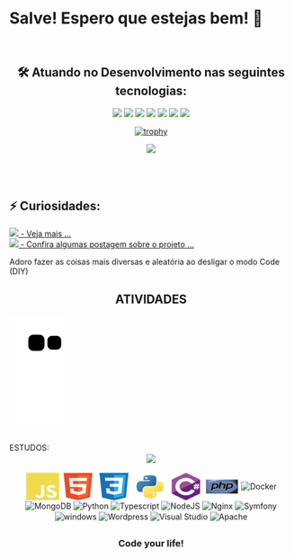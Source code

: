 <h1> Salve! Espero que estejas bem!  👋 </h1>
<br>
<div align="center" >
  <h2>🛠 Atuando no Desenvolvimento nas seguintes tecnologias:</h2>

  <img src='https://icongr.am/devicon/javascript-original.svg?size=40&color=cb2a2a'/>
  <img src='https://icongr.am/devicon/python-original.svg?size=40&color=cb2a2a'/>
  <img src='https://icongr.am/devicon/html5-original-wordmark.svg?size=40&color=ab2a2a' />
  <img src='https://icongr.am/devicon/django-original.svg?size=40&color=ab2a2a' />
  <img src='https://icongr.am/devicon/mysql-original.svg?size=40&color=ab2a2a' />
  <img src='https://icongr.am/devicon/css3-original.svg?size=40&color=ab2a2a' />
  <img src='https://icongr.am/devicon/csharp-original.svg?size=40&color=ab2a2a' />


  [![trophy](https://github-profile-trophy.vercel.app/?username=edcastanha&theme=oldie&row=1)](https://github.com/edcastanha)


<a align="center" alt="Perfil no Linkedin" height="60" width="40" href="https://www.linkedin.com/in/edlourenzo/" target="_blank"><img src="https://img.shields.io/badge/-LinkedIn-%230077B5?style=for-the-badge&logo=linkedin&logoColor=white" target="_blank"></a> 


  
</div>
<br>

<br>

<h2>⚡ Curiosidades: </h2>
<a align="center" alt="Canal no Youtube" height="30" width="60" href="https://www.youtube.com/channel/UC05zrbvIXAWTlP0kwGNvERg" target="_blank">
  <img src="https://img.shields.io/badge/-Youtube-%23EA4335?style=for-the-badge&logo=youtube&logoColor=white" target="_blank">  - Veja mais ...
</a>
<br/>

<a align="center" alt="Perfil da ITS3" height="40" width="70" href="https://www.instagram.com/its3.br" target="_blank">
  <img src="https://img.shields.io/badge/-Instagram-%230077B5?style=for-the-badge&logo=Instagram&logoColor=ff69b4" target="_blank">  - Confira algumas postagem sobre o projeto ...</a> 


Adoro fazer as coisas mais diversas e aleatória ao desligar o modo Code (DIY)


<div align="center"><h2>ATIVIDADES</h2></div>

![Snake](https://raw.githubusercontent.com/edcastanha/edcastanha/output/github-contribution-grid-snake.svg)

<br>
ESTUDOS:
<div  align="center"> 
<a href="https://github.com/edcastanha">
  <img height="180em"  align="center" src="https://github-readme-stats.vercel.app/api/top-langs/?username=edcastanha&layout=compact&langs_count=7&theme=react&locale=pt-br" />
</a>

  <div style="display: inline_block"><br>
  <img align="center" alt="Js" height="50" width="60" src="https://raw.githubusercontent.com/devicons/devicon/master/icons/javascript/javascript-plain.svg">
  <img align="center" alt="HTML" height="50" width="60" src="https://raw.githubusercontent.com/devicons/devicon/master/icons/html5/html5-original.svg">
  <img align="center" alt="CSS" height="50" width="60" src="https://raw.githubusercontent.com/devicons/devicon/master/icons/css3/css3-original.svg">
  <img align="center" alt="Python" height="50" width="60" src="https://raw.githubusercontent.com/devicons/devicon/master/icons/python/python-original.svg">
  <img align="center" alt="Csharp" height="50" width="60" src="https://raw.githubusercontent.com/devicons/devicon/master/icons/csharp/csharp-original.svg">
  <img align="center" alt="PHP" height="50" width="60" src="https://raw.githubusercontent.com/devicons/devicon/master/icons/php/php-original.svg">
  <img align="center" alt="Docker" height="50" width="60" src="https://icongr.am/devicon/docker-original-wordmark.svg" /> 
  <img align="center" alt="MongoDB" height="50" width="60"  src='https://icongr.am/devicon/mongodb-original.svg' />
  <img align="center" alt="Python" height="50" width="60" src='https://icongr.am/devicon/python-original.svg'/>
  <img align="center" alt="Typescript" height="50" width="60" src='https://icongr.am/devicon/typescript-original.svg'/>
  <img align="center" alt="NodeJS" height="50" width="60"  src='https://icongr.am/devicon/nodejs-original.svg?size=40&color=cb2a2'/>
  <img align="center" alt="Nginx" height="50" width="60"  src='https://icongr.am/devicon/nginx-original.svg' />
  <img align="center" alt="Symfony" height="50" width="60"  src='https://icongr.am/devicon/symfony-original.svg' />
  <img align="center" alt="windows" height="50" width="60"  src='https://icongr.am/devicon/windows8-original.svg' />
    
  <img align="center" alt="Wordpress" height="50" width="60"  src='https://icongr.am/devicon/wordpress-original.svg' />
  <img align="center" alt="Visual Studio" height="50" width="60"  src='https://icongr.am/devicon/visualstudio-plain.svg' />
  <img align="center" alt="Apache" height="50" width="60"  src='https://icongr.am/devicon/apache-original.svg' />
</div>
  
##
 
  ### Code your life!
